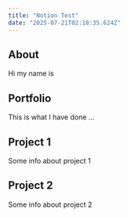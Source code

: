 ```yaml
---
title: "Notion Test"
date: "2025-07-21T02:18:35.624Z"
---
```



## About

Hi my name is


## Portfolio

This is what I have done …


## Project 1

Some info about project 1


## Project 2

Some info about project 2

